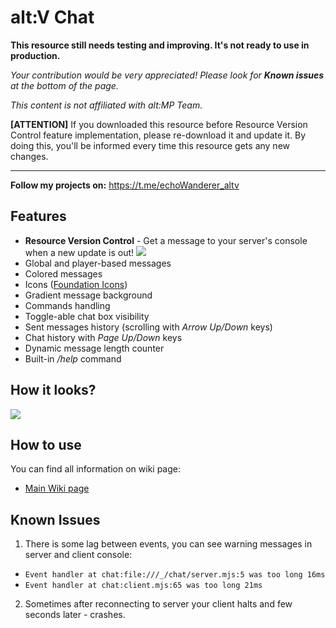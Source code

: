 # alt:V Chat
**This resource still needs testing and improving. It's not ready to use in production.**

*Your contribution would be very appreciated! Please look for **Known issues** at the bottom of the page.*

*This content is not affiliated with alt:MP Team.*

**[ATTENTION]** If you downloaded this resource before Resource Version Control feature implementation, please re-download it and update it. By doing this, you'll be informed every time this resource gets any new changes.

---

**Follow my projects on:**
https://t.me/echoWanderer_altv

## Features
* **Resource Version Control** - Get a message to your server's console when a new update is out!
![](https://i.ibb.co/C7dFgfk/rvc.png)
* Global and player-based messages
* Colored messages
* Icons ([Foundation Icons](https://zurb.com/playground/foundation-icon-fonts-3))
* Gradient message background
* Commands handling
* Toggle-able chat box visibility
* Sent messages history (scrolling with *Arrow Up/Down* keys)
* Chat history with *Page Up/Down* keys
* Dynamic message length counter
* Built-in */help* command

## How it looks?
![](https://i.ibb.co/4mtHpc6/2.png)

## How to use

You can find all information on wiki page:
* [Main Wiki page](https://github.com/echoWanderer/altV-Chat/wiki)

## Known Issues
1. There is some lag between events, you can see warning messages in server and client console:
* `Event handler at chat:file:///_/chat/server.mjs:5 was too long 16ms`
* `Event handler at chat:client.mjs:65 was too long 21ms`
2. Sometimes after reconnecting to server your client halts and few seconds later - crashes.

